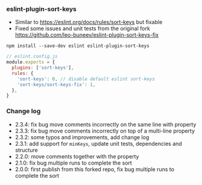 ### eslint-plugin-sort-keys

- Similar to https://eslint.org/docs/rules/sort-keys but fixable
- Fixed some issues and unit tests from the original fork https://github.com/leo-buneev/eslint-plugin-sort-keys-fix

```
npm install --save-dev eslint eslint-plugin-sort-keys
```

```js
// eslint.config.js
module.exports = {
  plugins: ['sort-keys'],
  rules: {
    'sort-keys': 0, // disable default eslint sort-keys
    'sort-keys/sort-keys-fix': 1,
  },
}
```

### Change log

- 2.3.4: fix bug move comments incorrectly on the same line with property
- 2.3.3: fix bug move comments incorrectly on top of a multi-line property
- 2.3.2: some typos and improvements, add change log
- 2.3.1: add support for `minKeys`, update unit tests, dependencies and structure
- 2.2.0: move comments together with the property
- 2.1.0: fix bug multiple runs to complete the sort
- 2.0.0: first publish from this forked repo, fix bug multiple runs to complete the sort
